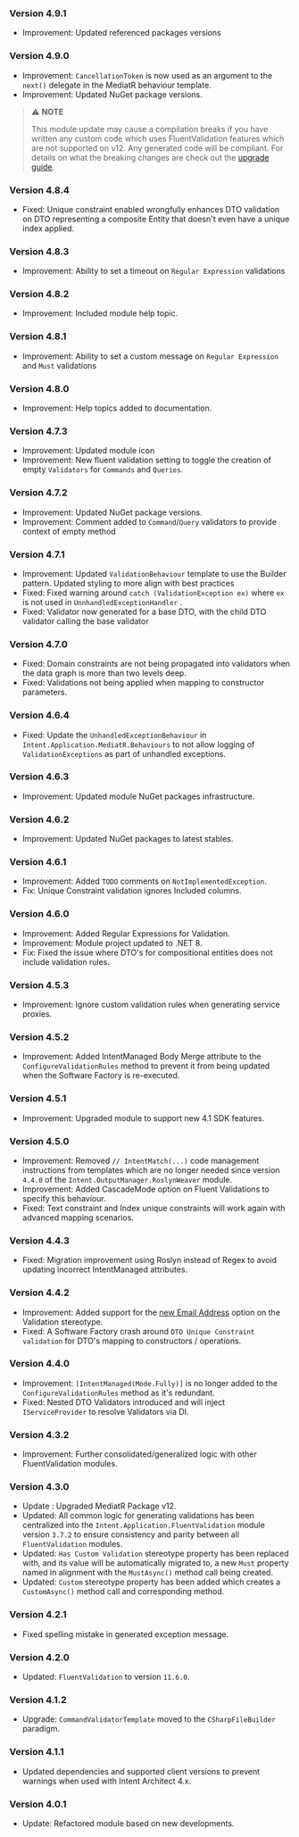 ﻿### Version 4.9.1

- Improvement: Updated referenced packages versions

### Version 4.9.0

- Improvement: `CancellationToken` is now used as an argument to the `next()` delegate in the MediatR behaviour template.
- Improvement: Updated NuGet package versions.

> ⚠️ **NOTE**
>
> This module update may cause a compilation breaks if you have written any custom code which uses FluentValidation features which are not supported on v12.
> Any generated code will be compliant.
> For details on what the breaking changes are check out the [upgrade guide](https://docs.fluentvalidation.net/en/latest/upgrading-to-12.html).


### Version 4.8.4

- Fixed: Unique constraint enabled wrongfully enhances DTO validation on DTO representing a composite Entity that doesn't even have a unique index applied.

### Version 4.8.3

- Improvement: Ability to set a timeout on `Regular Expression` validations

### Version 4.8.2

- Improvement: Included module help topic.

### Version 4.8.1

- Improvement: Ability to set a custom message on `Regular Expression` and `Must` validations

### Version 4.8.0

- Improvement: Help topics added to documentation.

### Version 4.7.3

- Improvement: Updated module icon
- Improvement: New fluent validation setting to toggle the creation of empty `Validators` for `Commands` and `Queries`.

### Version 4.7.2

- Improvement: Updated NuGet package versions.
- Improvement: Comment added to `Command`/`Query` validators to provide context of empty method

### Version 4.7.1

- Improvement: Updated `ValidationBehaviour` template to use the Builder pattern. Updated styling to more align with best practices
- Fixed: Fixed warning around `catch (ValidationException ex)` where `ex` is not used in `UnnhandledExceptionHandler` .
- Fixed: Validator now generated for a base DTO, with the child DTO validator calling the base validator

### Version 4.7.0

- Fixed: Domain constraints are not being propagated into validators when the data graph is more than two levels deep.
- Fixed: Validations not being applied when mapping to constructor parameters.

### Version 4.6.4

- Fixed: Update the `UnhandledExceptionBehaviour` in `Intent.Application.MediatR.Behaviours` to not allow logging of `ValidationExceptions` as part of unhandled exceptions.

### Version 4.6.3

- Improvement: Updated module NuGet packages infrastructure.

### Version 4.6.2

- Improvement: Updated NuGet packages to latest stables.

### Version 4.6.1

- Improvement: Added `TODO` comments on `NotImplementedException`.
- Fix: Unique Constraint validation ignores Included columns.

### Version 4.6.0

- Improvement: Added Regular Expressions for Validation.
- Improvement: Module project updated to .NET 8.
- Fix: Fixed the issue where DTO's for compositional entities does not include validation rules.

### Version 4.5.3

- Improvement: Ignore custom validation rules when generating service proxies.

### Version 4.5.2

- Improvement: Added IntentManaged Body Merge attribute to the `ConfigureValidationRules` method to prevent it from being updated when the Software Factory is re-executed.

### Version 4.5.1

- Improvement: Upgraded module to support new 4.1 SDK features.

### Version 4.5.0

- Improvement: Removed `// IntentMatch(...)` code management instructions from templates which are no longer needed since version `4.4.0` of the `Intent.OutputManager.RoslynWeaver` module.
- Improvement: Added CascadeMode option on Fluent Validations to specify this behaviour.
- Fixed: Text constraint and Index unique constraints will work again with advanced mapping scenarios.

### Version 4.4.3

- Fixed: Migration improvement using Roslyn instead of Regex to avoid updating incorrect IntentManaged attributes.

### Version 4.4.2

- Improvement: Added support for the [new Email Address](https://github.com/IntentArchitect/Intent.Modules.NET/blob/development/Modules/Intent.Modules.Application.FluentValidation/release-notes.md#version-383) option on the Validation stereotype.
- Fixed: A Software Factory crash around `DTO Unique Constraint validation` for DTO's mapping to constructors / operations.

### Version 4.4.0

- Improvement: `[IntentManaged(Mode.Fully)]` is no longer added to the `ConfigureValidationRules` method as it's redundant.
- Fixed: Nested DTO Validators introduced and will inject `IServiceProvider` to resolve Validators via DI.

### Version 4.3.2

- Improvement: Further consolidated/generalized logic with other FluentValidation modules.

### Version 4.3.0

- Update : Upgraded MediatR Package v12.
- Updated: All common logic for generating validations has been centralized into the `Intent.Application.FluentValidation` module version `3.7.2` to ensure consistency and parity between all `FluentValidation` modules.
- Updated: `Has Custom Validation` stereotype property has been replaced with, and its value will be automatically migrated to, a new `Must` property named in alignment with the `MustAsync()` method call being created.
- Updated: `Custom` stereotype property has been added which creates a `CustomAsync()` method call and corresponding method.

### Version 4.2.1

- Fixed spelling mistake in generated exception message.

### Version 4.2.0

- Updated: `FluentValidation` to version `11.6.0`.

### Version 4.1.2

- Upgrade: `CommandValidatorTemplate` moved to the `CSharpFileBuilder` paradigm.

### Version 4.1.1

- Updated dependencies and supported client versions to prevent warnings when used with Intent Architect 4.x.

### Version 4.0.1

- Update: Refactored module based on new developments.

